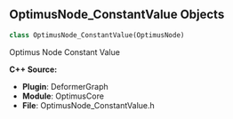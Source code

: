 ## OptimusNode_ConstantValue Objects

```python
class OptimusNode_ConstantValue(OptimusNode)
```

Optimus Node Constant Value

**C++ Source:**

- **Plugin**: DeformerGraph
- **Module**: OptimusCore
- **File**: OptimusNode_ConstantValue.h

<a id="unreal.OptimusNode_CustomComputeKernel"></a>